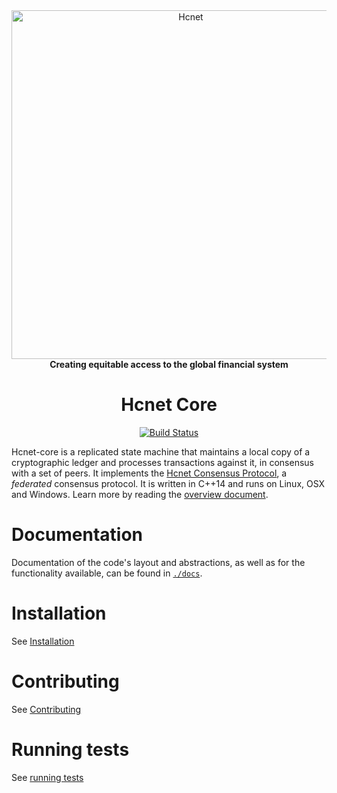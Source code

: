 <div align="center">
<a href="https://hcnet.org"><img alt="Hcnet" src="https://github.com/hcnet/.github/raw/master/hcnet-logo.png" width="558" /></a>
<br/>
<strong>Creating equitable access to the global financial system</strong>
<h1>Hcnet Core</h1>
</div>
<p align="center">
<a href="https://travis-ci.org/hcnet/hcnet-core"><img alt="Build Status" src="https://travis-ci.org/hcnet/hcnet-core.svg?branch=auto" /></a>
</p>

Hcnet-core is a replicated state machine that maintains a local copy of a cryptographic ledger and processes transactions against it, in consensus with a set of peers.
It implements the [Hcnet Consensus Protocol](https://github.com/hcnet/hcnet-core/blob/master/src/scp/readme.md), a _federated_ consensus protocol.
It is written in C++14 and runs on Linux, OSX and Windows.
Learn more by reading the [overview document](https://github.com/hcnet/hcnet-core/blob/master/docs/readme.md).

# Documentation

Documentation of the code's layout and abstractions, as well as for the
functionality available, can be found in
[`./docs`](https://github.com/hcnet/hcnet-core/tree/master/docs).

# Installation

See [Installation](./INSTALL.md)

# Contributing

See [Contributing](./CONTRIBUTING.md)

# Running tests

See [running tests](./CONTRIBUTING.md#running-tests)
